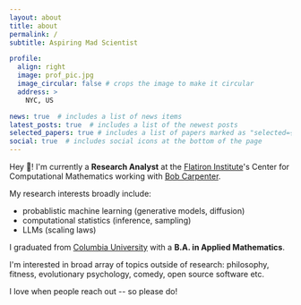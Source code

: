 ```yaml
---
layout: about
title: about
permalink: /
subtitle: Aspiring Mad Scientist

profile:
  align: right
  image: prof_pic.jpg
  image_circular: false # crops the image to make it circular
  address: >
    NYC, US

news: true  # includes a list of news items
latest_posts: true  # includes a list of the newest posts
selected_papers: true # includes a list of papers marked as "selected={true}"
social: true  # includes social icons at the bottom of the page
---
```


Hey :wave:! I'm currently a **Research Analyst** at the [Flatiron Institute](https://www.simonsfoundation.org/flatiron/)'s Center for Computational Mathematics working with [Bob Carpenter](https://bob-carpenter.github.io/).

My research interests broadly include:
  - probablistic machine learning (generative models, diffusion)
  - computational statistics (inference, sampling)
  - LLMs (scaling laws)

I graduated from [Columbia University](https://www.columbia.edu/) with a **B.A. in Applied Mathematics**.

I'm interested in broad array of topics outside of research: philosophy, fitness, evolutionary psychology, comedy, open source software etc.

I love when people reach out -- so please do!
